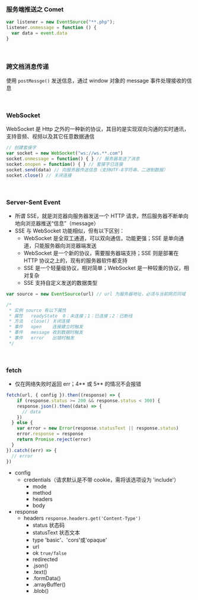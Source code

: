 ### 服务端推送之 Comet

```js
var listener = new EventSource("**.php");
listener.onmessage = function () {
  var data = event.data
}
```

<br>

### 跨文档消息传递

使用 `postMessge()` 发送信息，通过 window 对象的 message 事件处理接收的信息

<br>

### WebSocket

WebSocket 是 Http 之外的一种新的协议，其目的是实现双向沟通的实时通讯，支持音频、视频以及其它任意数据通信
  
```js
// 创建套接字
var socket = new WebSocket("ws://ws.**.com")
socket.onmessage = function() { } // 服务器发送了消息
socket.onopen = function() { } // 套接字已连接
socket.send(data) // 向服务器传送信息（支持UTF-8字符串、二进制数据）
socket.close() // 关闭连接
```

<br>

### Server-Sent Event

- 所谓 SSE，就是浏览器向服务器发送一个 HTTP 请求，然后服务器不断单向地向浏览器推送“信息”（message）
-	SSE 与 WebSocket 功能相似，但有以下区别：
	+ WebSocket 是全双工通道，可以双向通信，功能更强；SSE 是单向通道，只能服务器向浏览器端发送
	+ WebSocket 是一个新的协议，需要服务器端支持；SSE 则是部署在 HTTP 协议之上的，现有的服务器软件都支持
	+ SSE 是一个轻量级协议，相对简单；WebSocket 是一种较重的协议，相对复杂
	+ SSE 支持自定义发送的数据类型

```js
var source = new EventSource(url) // url 为服务器地址，必须与当前网页同域

/*
 * 实例 source 有以下属性
 * 属性	readyState	0：未连接；1：已连接；2：已断线
 * 方法	close()	关闭连接
 * 事件	open	连接建立时触发
 * 事件	message	收到数据时触发
 * 事件	error	出错时触发
 */
```

<br>

### fetch

- 仅在网络失败时返回 err；4** 或 5** 的情况不会报错


```js
fetch(url, { config }).then((response) => {
	if (response.status >= 200 && response.status < 300) {
    response.json().then((data) => {
  	  // data
    })
  } else {
    var error = new Error(response.statusText || response.status)
    error.response = response
    return Promise.reject(error)
  }
}).catch((err) => {
  // error
})
```

- config
  + credentials（请求默认是不带 cookie，需将该选项设为 'include'）
	+ mode
	+ method
	+ headers
	+ body
- response
  + headers	`response.headers.get('Content-Type')`
	+ status	状态码
	+ statusText	状态文本
	+ type	'basic'、'cors'或'opaque'
	+ url
	+ ok `true/false`
	+ redirected	
	+ .json()
	+ .text()	
	+ .formData()	
	+ .arrayBuffer()	
	+ .blob()	
